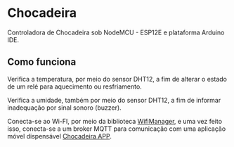 # Chocadeira
Controladora de Chocadeira sob NodeMCU - ESP12E e plataforma Arduino IDE.

## Como funciona

Verifica a temperatura, por meio do sensor DHT12, a fim de alterar o estado de um relé para aquecimento ou resfriamento.

Verifica a umidade, também por meio do sensor DHT12, a fim de informar inadequação por sinal sonoro (buzzer).

Conecta-se ao Wi-FI, por meio da biblioteca [WifiManager](https://github.com/tzapu/WiFiManager), e uma vez feito isso, conecta-se a um broker MQTT para comunicação com uma aplicação móvel dispensável [Chocadeira APP](https://github.com/DaviMagalhaes/ChocadeiraAPP).